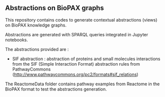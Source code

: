 ## Abstractions on BioPAX graphs

This repository contains codes to generate contextual abstractions (views) on BioPAX knowledge graphs. 

Abstractions are generated with SPARQL queries integrated in Jupyter notebooks.

The abstractions provided are :
- SIF abstraction : abstraction of proteins and small molecules interactions from the SIF (Simple Interaction Format) abstraction rules from PathwayCommons (http://www.pathwaycommons.org/pc2/formats#sif_relations)

The ReactomeData folder contains pathway examples from Reactome in the BioPAX format to test the abstractions generation.


